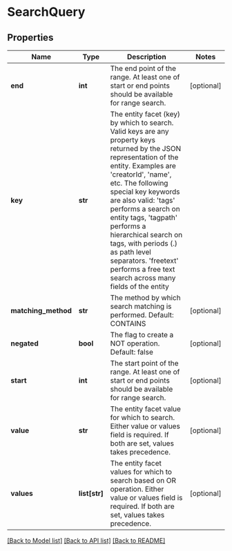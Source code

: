 # SearchQuery

## Properties
Name | Type | Description | Notes
------------ | ------------- | ------------- | -------------
**end** | **int** | The end point of the range. At least one of start or end points should be available for range search. | [optional] 
**key** | **str** | The entity facet (key) by which to search.  Valid keys are any property keys returned by the JSON representation of the entity.  Examples are &#39;creatorId&#39;, &#39;name&#39;, etc.  The following special key keywords are also valid:  &#39;tags&#39; performs a search on entity tags, &#39;tagpath&#39; performs a hierarchical search on tags, with  periods (.) as path level separators.  &#39;freetext&#39; performs a free text search across many fields of the entity | 
**matching_method** | **str** | The method by which search matching is performed.  Default: CONTAINS | [optional] 
**negated** | **bool** | The flag to create a NOT operation. Default: false | [optional] 
**start** | **int** | The start point of the range. At least one of start or end points should be available for range search. | [optional] 
**value** | **str** | The entity facet value for which to search. Either value or values field is required. If both are set, values takes precedence. | [optional] 
**values** | **list[str]** | The entity facet values for which to search based on OR operation. Either value or values field is required. If both are set, values takes precedence. | [optional] 

[[Back to Model list]](../README.md#documentation-for-models) [[Back to API list]](../README.md#documentation-for-api-endpoints) [[Back to README]](../README.md)


